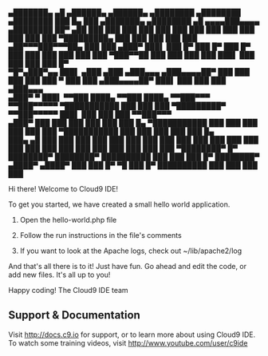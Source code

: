  ▄███████▄   ▄█     ▄██████▄     ▄██████▄     ▄████████    ▄████████    ▄████████ ███    █▄      ███             ▄███████▄    ▄████████  ▄█    ▄▄▄▄███▄▄▄▄      ▄████████ 
██▀     ▄██ ███    ███    ███   ███    ███   ███    ███   ███    ███   ███    ███ ███    ███ ▀█████████▄        ███    ███   ███    ███ ███  ▄██▀▀▀███▀▀▀██▄   ███    ███ 
      ▄███▀ ███▌   ███    █▀    ███    █▀    ███    █▀    ███    ███   ███    ███ ███    ███    ▀███▀▀██        ███    ███   ███    ███ ███▌ ███   ███   ███   ███    █▀  
 ▀█▀▄███▀▄▄ ███▌  ▄███         ▄███         ▄███▄▄▄      ▄███▄▄▄▄██▀   ███    ███ ███    ███     ███   ▀        ███    ███  ▄███▄▄▄▄██▀ ███▌ ███   ███   ███  ▄███▄▄▄     
  ▄███▀   ▀ ███▌ ▀▀███ ████▄  ▀▀███ ████▄  ▀▀███▀▀▀     ▀▀███▀▀▀▀▀   ▀███████████ ███    ███     ███          ▀█████████▀  ▀▀███▀▀▀▀▀   ███▌ ███   ███   ███ ▀▀███▀▀▀     
▄███▀       ███    ███    ███   ███    ███   ███    █▄  ▀███████████   ███    ███ ███    ███     ███            ███        ▀███████████ ███  ███   ███   ███   ███    █▄  
███▄     ▄█ ███    ███    ███   ███    ███   ███    ███   ███    ███   ███    ███ ███    ███     ███            ███          ███    ███ ███  ███   ███   ███   ███    ███ 
 ▀████████▀ █▀     ████████▀    ████████▀    ██████████   ███    ███   ███    █▀  ████████▀     ▄████▀         ▄████▀        ███    ███ █▀    ▀█   ███   █▀    ██████████ 
                                                          ███    ███                                                         ███    ███                                   


Hi there! Welcome to Cloud9 IDE!

To get you started, we have created a small hello world application.

1) Open the hello-world.php file

2) Follow the run instructions in the file's comments

3) If you want to look at the Apache logs, check out ~/lib/apache2/log

And that's all there is to it! Just have fun. Go ahead and edit the code, 
or add new files. It's all up to you! 

Happy coding!
The Cloud9 IDE team


## Support & Documentation

Visit http://docs.c9.io for support, or to learn more about using Cloud9 IDE. 
To watch some training videos, visit http://www.youtube.com/user/c9ide
